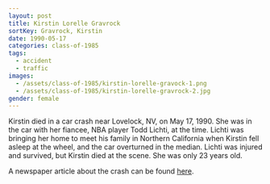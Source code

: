 ```yaml
---
layout: post
title: Kirstin Lorelle Gravrock
sortKey: Gravrock, Kirstin
date: 1990-05-17
categories: class-of-1985
tags:
  - accident
  - traffic
images:
  - /assets/class-of-1985/kirstin-lorelle-gravock-1.png
  - /assets/class-of-1985/kirstin-lorelle-gravrock-2.jpg
gender: female
---
```

Kirstin died in a car crash near Lovelock, NV, on May 17, 1990. She was in the car with her fiancee, NBA player Todd Lichti, at the time. Lichti was bringing her home to meet his family in Northern California when Kirstin fell asleep at the wheel, and the car overturned in the median. Lichti was injured and survived, but Kirstin died at the scene. She was only 23 years old.

A newspaper article about the crash can be found [here](https://www.latimes.com/archives/la-xpm-1990-05-18-sp-506-story.html).